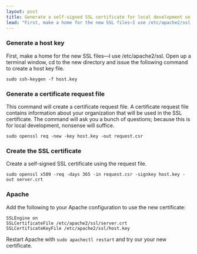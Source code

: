 ```yaml
---
layout: post
title: Generate a self-signed SSL certificate for local development on a Mac
lead: "First, make a home for the new SSL files—I use /etc/apache2/ssl.  Open up a ter­mi­nal win­dow, cd to the new direc­tory and issue the fol­low­ing com­mand to cre­ate a host key file."
---
```

### Generate a host key

First, make a home for the new SSL files&mdash;I use /etc/apache2/ssl. Open up
a terminal window, cd to the new directory and issue the following command to
create a host key file.

    sudo ssh-keygen -f host.key

### Generate a certificate request file

This command will create a certificate request file. A certificate request file
contains information about your organization that will be used in the SSL
certificate. The command will ask you a bunch of questions; because this is for
local development, nonsense will suffice.

    sudo openssl req -new -key host.key -out request.csr

### Create the SSL certificate

Create a self-signed SSL certificate using the request file.

    sudo openssl x509 -req -days 365 -in request.csr -signkey host.key -out server.crt

### Apache

Add the following to your Apache configuration to use the new certificate:

    SSLEngine on
    SSLCertificateFile /etc/apache2/ssl/server.crt
    SSLCertificateKeyFile /etc/apache2/ssl/host.key

Restart Apache with `sudo apachectl restart` and try our your new certificate.
